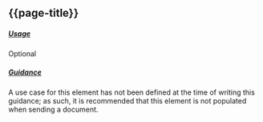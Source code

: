 ## {{page-title}}

<h5><ins>Usage</ins></h5>

<span class="mro-circle optional" title="Optional"></span> Optional

<h5><ins>Guidance</ins></h5>

A use case for this element has not been defined at the time of writing this guidance; as such, it is recommended that this element is not populated when sending a document.